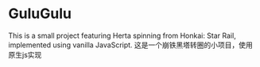 # GuluGulu

This is a small project featuring Herta spinning from Honkai: Star Rail, implemented using vanilla JavaScript.
这是一个崩铁黑塔转圈的小项目，使用原生js实现
